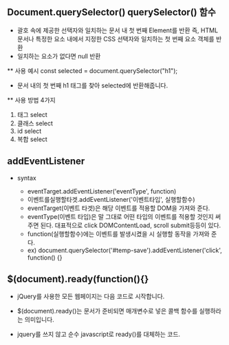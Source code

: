 ## Document.querySelector()  querySelector() 함수
  - 괄호 속에 제공한 선택자와 일치하는 문서 내 첫 번째 Element를 반환
    즉, HTML 문서나 특정한 요소 내에서 지정한 CSS 선택자와 일치하는 첫 번째 요소 객체를 반환
  - 일치하는 요소가 없다면 null 반환
  
  ** 사용 예시
  const selected = document.querySelector("h1");
  
  - 문서 내의 첫 번째 h1 태그를 찾아 selected에 반환해줍니다.
  
  ** 사용 방법 4가지
  1. 태그 select
  2. 클래스 select
  3. id select
  4. 복합 select
  
  
## addEventListener
  - syntax
    * eventTarget.addEventListener('eventType', function)
    * 	이벤트를실행할타겟.addEventListener('이벤트타입', 실행할함수)
      - eventTarget(이벤트 타겟)은 해당 이벤트를 적용할 DOM을 가져와 준다.
	   - eventType(이벤트 타입)은 말 그대로 어떤 타입의 이벤트를 적용할 것인지 써주면 된다. 
	     대표적으로 click DOMContentLoad, scroll submit등등이 있다.
	   - function(실행할함수)에는 이벤트를 발생시켰을 시 실행할 동작을 가져와 준다.
	   
	 * ex) document.querySelector('#temp-save').addEventListener('click', function() {}
	 
	   
## $(document).ready(function(){}
  - jQuery를 사용한 모든 웹페이지는 다음 코드로 시작합니다.
    <script>
		$(document).ready(function(){	});
	</script>
	
  - $(document).ready()는 문서가 준비되면 매개변수로 넣은 콜백 함수를 실행하라는 의미입니다.
  - jquery를 쓰지 않고 순수 javascript로 ready()를 대체하는 코드.
    <script>
		document.addEventListener("DOMContentLoaded", function(){
		 // Handler when the DOM is fully loaded
		});
	</script>


	
